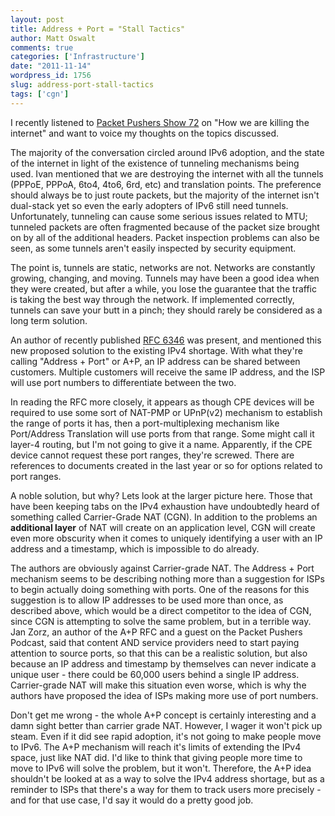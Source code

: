 ```yaml
---
layout: post
title: Address + Port = "Stall Tactics"
author: Matt Oswalt
comments: true
categories: ['Infrastructure']
date: "2011-11-14"
wordpress_id: 1756
slug: address-port-stall-tactics
tags: ['cgn']
---
```



I recently listened to [Packet Pushers Show 72](http://packetpushers.net/show-72-how-we-are-killing-the-internet/) on "How we are killing the internet" and want to voice my thoughts on the topics discussed.

The majority of the conversation circled around IPv6 adoption, and the state of the internet in light of the existence of tunneling mechanisms being used. Ivan mentioned that we are destroying the internet with all the tunnels (PPPoE, PPPoA, 6to4, 4to6, 6rd, etc) and translation points. The preference should always be to just route packets, but the majority of the internet isn't dual-stack yet so even the early adopters of IPv6 still need tunnels. Unfortunately, tunneling can cause some serious issues related to MTU; tunneled packets are often fragmented because of the packet size brought on by all of the additional headers. Packet inspection problems can also be seen, as some tunnels aren't easily inspected by security equipment.

The point is, tunnels are static, networks are not. Networks are constantly growing, changing, and moving. Tunnels may have been a good idea when they were created, but after a while, you lose the guarantee that the traffic is taking the best way through the network. If implemented correctly, tunnels can save your butt in a pinch; they should rarely be considered as a long term solution.

An author of recently published [RFC 6346](http://tools.ietf.org/html/rfc6346) was present, and mentioned this new proposed solution to the existing IPv4 shortage. With what they're calling "Address + Port" or A+P, an IP address can be shared between customers. Multiple customers will receive the same IP address, and the ISP will use port numbers to differentiate between the two.

In reading the RFC more closely, it appears as though CPE devices will be required to use some sort of NAT-PMP or UPnP(v2) mechanism to establish the range of ports it has, then a port-multiplexing mechanism like Port/Address Translation will use ports from that range. Some might call it layer-4 routing, but I'm not going to give it a name. Apparently, if the CPE device cannot request these port ranges, they're screwed. There are references to documents created in the last year or so for options related to port ranges.

A noble solution, but why? Lets look at the larger picture here. Those that have been keeping tabs on the IPv4 exhaustion have undoubtedly heard of something called Carrier-Grade NAT (CGN). In addition to the problems an **additional layer** of NAT will create on an application level, CGN will create even more obscurity when it comes to uniquely identifying a user with an IP address and a timestamp, which is impossible to do already.

The authors are obviously against Carrier-grade NAT. The Address + Port mechanism seems to be describing nothing more than a suggestion for ISPs to begin actually doing something with ports. One of the reasons for this suggestion is to allow IP addresses to be used more than once, as described above, which would be a direct competitor to the idea of CGN, since CGN is attempting to solve the same problem, but in a terrible way. Jan Zorz, an author of the A+P RFC and a guest on the Packet Pushers Podcast, said that content AND service providers need to start paying attention to source ports, so that this can be a realistic solution, but also because an IP address and timestamp by themselves can never indicate a unique user - there could be 60,000 users behind a single IP address. Carrier-grade NAT will make this situation even worse, which is why the authors have proposed the idea of ISPs making more use of port numbers.

Don't get me wrong - the whole A+P concept is certainly interesting and a damn sight better than carrier grade NAT. However, I wager it won't pick up steam. Even if it did see rapid adoption, it's not going to make people move to IPv6. The A+P mechanism will reach it's limits of extending the IPv4 space, just like NAT did. I'd like to think that giving people more time to move to IPv6 will solve the problem, but it won't. Therefore, the A+P idea shouldn't be looked at as a way to solve the IPv4 address shortage, but as a reminder to ISPs that there's a way for them to track users more precisely - and for that use case, I'd say it would do a pretty good job.
